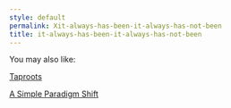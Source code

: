 ```yaml
---
style: default
permalink: Xit-always-has-been-it-always-has-not-been
title: it-always-has-been-it-always-has-not-been
---
```

You may also like:

[Taproots](http://scp-wiki.net/taproots)

[A Simple Paradigm Shift](http://scp-wiki.net/a-simple-paradigm-shift)
